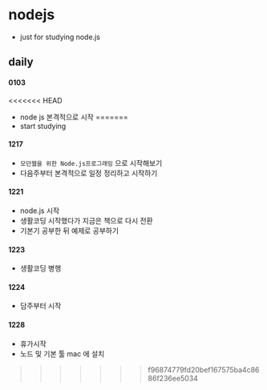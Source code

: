 # nodejs
- just for studying node.js



## daily

#### 0103

<<<<<<< HEAD
- node js 본격적으로 시작
=======
- start studying



#### 1217

- `모던웹을 위한 Node.js프로그래밍` 으로 시작해보기
- 다음주부터 본격적으로 일정 정리하고 시작하기



#### 1221

- node.js 시작
- 생활코딩 시작했다가 지금은 책으로 다시 전환
- 기본기 공부한 뒤 예제로 공부하기



#### 1223

- 생활코딩 병행



#### 1224

- 담주부터 시작



#### 1228

- 휴가시작
- 노드 및 기본 툴 mac 에 설치
>>>>>>> f96874779fd20bef167575ba4c8686f236ee5034

